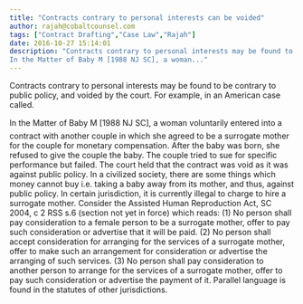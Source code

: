 ```yaml
---
title: "Contracts contrary to personal interests can be voided"
author: rajah@cobaltcounsel.com
tags: ["Contract Drafting","Case Law","Rajah"]
date: 2016-10-27 15:14:01
description: "Contracts contrary to personal interests may be found to be contrary to public policy, and voided by the court. For example, in an American case called.
In the Matter of Baby M [1988 NJ SC], a woman..."
---
```


Contracts contrary to personal interests may be found to be contrary to public policy, and voided by the court. For example, in an American case called.

In the Matter of Baby M [1988 NJ SC], a woman voluntarily entered into a contract with another couple in which she agreed to be a surrogate mother for the couple for monetary compensation.
 After the baby was born, she refused to give the couple the baby. The couple tried to sue for specific performance but failed. The court held that the contract was void as it was against public policy. In a civilized society, there are some things which money cannot buy i.e. taking a baby away from its mother, and thus, against public policy. In certain jurisdiction, it is currently illegal to charge to hire a surrogate mother.
Consider the Assisted Human Reproduction Act, SC 2004, c 2 RSS s.6 (section not yet in force) which reads: (1) No person shall pay consideration to a female person to be a surrogate mother, offer to pay such consideration or advertise that it will be paid.
 (2) No person shall accept consideration for arranging for the services of a surrogate mother, offer to make such an arrangement for consideration or advertise the arranging of such services. (3) No person shall pay consideration to another person to arrange for the services of a surrogate mother, offer to pay such consideration or advertise the payment of it. Parallel language is found in the statutes of other jurisdictions.